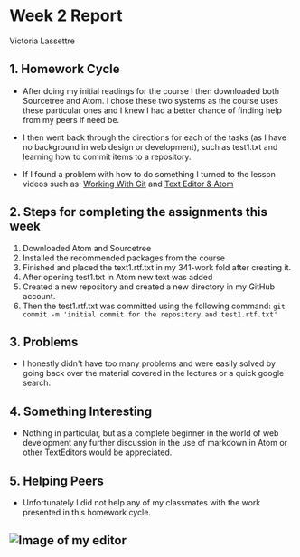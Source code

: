 # Week 2 Report
Victoria Lassettre

## 1. Homework Cycle

- After doing my initial readings for the course I then downloaded both Sourcetree and Atom. I chose these two systems as the course uses these particular ones and I knew I had a better chance of finding help from my peers if need be.

- I then went back through the directions for each of the tasks (as I have no background in web design or development), such as test1.txt and learning how to commit items to a repository.

- If I found a problem with how to do something I turned to the lesson videos such as: [Working With Git](https://www.youtube.com/watch?v=3fZ-QCl7HC8) and [Text Editor & Atom](https://www.youtube.com/watch?v=Gbq9ZWXtyK4)

## 2. Steps for completing the assignments this week
1. Downloaded Atom and Sourcetree
2. Installed the recommended packages from the course
3. Finished and placed the text1.rtf.txt in my 341-work fold after creating it.
4. After opening test1.txt in Atom new text was added
5. Created a new repository and created a new directory in my GitHub account.
6. Then the test1.rtf.txt was committed using the following command:
`
git commit -m 'initial commit for the repository and test1.rtf.txt'
`

## 3. Problems

- I honestly didn't have too many problems and were easily solved by going back over the material covered in the lectures or a quick google search.

## 4. Something Interesting
- Nothing in particular, but as a complete beginner in the world of web development any further discussion in the use of markdown in Atom or other TextEditors would be appreciated.
## 5. Helping Peers
- Unfortunately I did not help any of my classmates with the work presented in this homework cycle.

## ![Image of my editor](Readme.mdscreenshot.jpeg)
